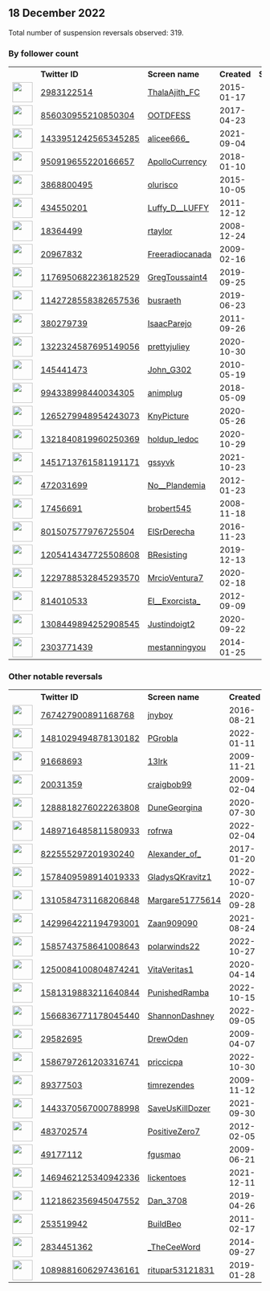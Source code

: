 
## 18 December 2022
Total number of suspension reversals observed: 319.

### By follower count
<table><tr><th></th><th align="left">Twitter ID</th><th align="left">Screen name</th>
<th align="left">Created</th><th align="left">Status</th><th align="left">Suspended</th><th align="left">Followers</th>
<tr><td><a href="https://pbs.twimg.com/profile_images/1604445962893606912/GjdwwVcM_normal.jpg"><img src="https://pbs.twimg.com/profile_images/1604445962893606912/GjdwwVcM_normal.jpg" width="40px" height="40px" align="center"/></a></td><td><a href="https://twitter.com/intent/user?user_id=2983122514">2983122514</a></td><td><a href="https://twitter.com/ThalaAjith_FC">ThalaAjith_FC</a></td><td>2015-01-17</td><td align="center"></td><td></td><td>554824</td></tr>
<tr><td><a href="https://pbs.twimg.com/profile_images/1543865838826299392/Vj0GFzMZ_normal.jpg"><img src="https://pbs.twimg.com/profile_images/1543865838826299392/Vj0GFzMZ_normal.jpg" width="40px" height="40px" align="center"/></a></td><td><a href="https://twitter.com/intent/user?user_id=856030955210850304">856030955210850304</a></td><td><a href="https://twitter.com/OOTDFESS">OOTDFESS</a></td><td>2017-04-23</td><td align="center"></td><td>2022-11-17</td><td>355853</td></tr>
<tr><td><a href="https://pbs.twimg.com/profile_images/1605611059196399619/eyu1PnvW_normal.jpg"><img src="https://pbs.twimg.com/profile_images/1605611059196399619/eyu1PnvW_normal.jpg" width="40px" height="40px" align="center"/></a></td><td><a href="https://twitter.com/intent/user?user_id=1433951242565345285">1433951242565345285</a></td><td><a href="https://twitter.com/alicee666_">alicee666_</a></td><td>2021-09-04</td><td align="center"></td><td></td><td>151091</td></tr>
<tr><td><a href="https://pbs.twimg.com/profile_images/1305614542232264709/_aKoBwph_normal.jpg"><img src="https://pbs.twimg.com/profile_images/1305614542232264709/_aKoBwph_normal.jpg" width="40px" height="40px" align="center"/></a></td><td><a href="https://twitter.com/intent/user?user_id=950919655220166657">950919655220166657</a></td><td><a href="https://twitter.com/ApolloCurrency">ApolloCurrency</a></td><td>2018-01-10</td><td align="center"></td><td></td><td>87833</td></tr>
<tr><td><a href="https://pbs.twimg.com/profile_images/1597776895239659521/3fKxkhAb_normal.jpg"><img src="https://pbs.twimg.com/profile_images/1597776895239659521/3fKxkhAb_normal.jpg" width="40px" height="40px" align="center"/></a></td><td><a href="https://twitter.com/intent/user?user_id=3868800495">3868800495</a></td><td><a href="https://twitter.com/olurisco">olurisco</a></td><td>2015-10-05</td><td align="center"></td><td>2022-12-08</td><td>62759</td></tr>
<tr><td><a href="https://pbs.twimg.com/profile_images/1604882391142748162/FHRPuyle_normal.jpg"><img src="https://pbs.twimg.com/profile_images/1604882391142748162/FHRPuyle_normal.jpg" width="40px" height="40px" align="center"/></a></td><td><a href="https://twitter.com/intent/user?user_id=434550201">434550201</a></td><td><a href="https://twitter.com/Luffy_D__LUFFY">Luffy_D__LUFFY</a></td><td>2011-12-12</td><td align="center"></td><td></td><td>62489</td></tr>
<tr><td><a href="https://abs.twimg.com/sticky/default_profile_images/default_profile_normal.png"><img src="https://abs.twimg.com/sticky/default_profile_images/default_profile_normal.png" width="40px" height="40px" align="center"/></a></td><td><a href="https://twitter.com/intent/user?user_id=18364499">18364499</a></td><td><a href="https://twitter.com/rtaylor">rtaylor</a></td><td>2008-12-24</td><td align="center"></td><td></td><td>50353</td></tr>
<tr><td><a href="https://pbs.twimg.com/profile_images/1603950340478570498/iOUImJ34_normal.jpg"><img src="https://pbs.twimg.com/profile_images/1603950340478570498/iOUImJ34_normal.jpg" width="40px" height="40px" align="center"/></a></td><td><a href="https://twitter.com/intent/user?user_id=20967832">20967832</a></td><td><a href="https://twitter.com/Freeradiocanada">Freeradiocanada</a></td><td>2009-02-16</td><td align="center"></td><td></td><td>50217</td></tr>
<tr><td><a href="https://pbs.twimg.com/profile_images/1323926581899919360/sZbM9QLl_normal.jpg"><img src="https://pbs.twimg.com/profile_images/1323926581899919360/sZbM9QLl_normal.jpg" width="40px" height="40px" align="center"/></a></td><td><a href="https://twitter.com/intent/user?user_id=1176950682236182529">1176950682236182529</a></td><td><a href="https://twitter.com/GregToussaint4">GregToussaint4</a></td><td>2019-09-25</td><td align="center"></td><td></td><td>46515</td></tr>
<tr><td><a href="https://pbs.twimg.com/profile_images/1576876450732441601/esr0-GCH_normal.png"><img src="https://pbs.twimg.com/profile_images/1576876450732441601/esr0-GCH_normal.png" width="40px" height="40px" align="center"/></a></td><td><a href="https://twitter.com/intent/user?user_id=1142728558382657536">1142728558382657536</a></td><td><a href="https://twitter.com/busraeth">busraeth</a></td><td>2019-06-23</td><td align="center"></td><td>2022-11-23</td><td>45543</td></tr>
<tr><td><a href="https://pbs.twimg.com/profile_images/1147497905063956482/S72eQ9na_normal.jpg"><img src="https://pbs.twimg.com/profile_images/1147497905063956482/S72eQ9na_normal.jpg" width="40px" height="40px" align="center"/></a></td><td><a href="https://twitter.com/intent/user?user_id=380279739">380279739</a></td><td><a href="https://twitter.com/IsaacParejo">IsaacParejo</a></td><td>2011-09-26</td><td align="center"></td><td></td><td>42221</td></tr>
<tr><td><a href="https://pbs.twimg.com/profile_images/1474356975257460786/OdKMgYgq_normal.jpg"><img src="https://pbs.twimg.com/profile_images/1474356975257460786/OdKMgYgq_normal.jpg" width="40px" height="40px" align="center"/></a></td><td><a href="https://twitter.com/intent/user?user_id=1322324587695149056">1322324587695149056</a></td><td><a href="https://twitter.com/prettyjuliey">prettyjuliey</a></td><td>2020-10-30</td><td align="center"></td><td>2022-12-09</td><td>37711</td></tr>
<tr><td><a href="https://abs.twimg.com/sticky/default_profile_images/default_profile_normal.png"><img src="https://abs.twimg.com/sticky/default_profile_images/default_profile_normal.png" width="40px" height="40px" align="center"/></a></td><td><a href="https://twitter.com/intent/user?user_id=145441473">145441473</a></td><td><a href="https://twitter.com/John_G302">John_G302</a></td><td>2010-05-19</td><td align="center"></td><td>2022-12-09</td><td>36106</td></tr>
<tr><td><a href="https://pbs.twimg.com/profile_images/1398786994789093380/ywJaKT55_normal.jpg"><img src="https://pbs.twimg.com/profile_images/1398786994789093380/ywJaKT55_normal.jpg" width="40px" height="40px" align="center"/></a></td><td><a href="https://twitter.com/intent/user?user_id=994338998440034305">994338998440034305</a></td><td><a href="https://twitter.com/animplug">animplug</a></td><td>2018-05-09</td><td align="center"></td><td></td><td>34303</td></tr>
<tr><td><a href="https://pbs.twimg.com/profile_images/1604084266111057923/o8N7AgCz_normal.jpg"><img src="https://pbs.twimg.com/profile_images/1604084266111057923/o8N7AgCz_normal.jpg" width="40px" height="40px" align="center"/></a></td><td><a href="https://twitter.com/intent/user?user_id=1265279948954243073">1265279948954243073</a></td><td><a href="https://twitter.com/KnyPicture">KnyPicture</a></td><td>2020-05-26</td><td align="center"></td><td></td><td>26857</td></tr>
<tr><td><a href="https://pbs.twimg.com/profile_images/1322228992963915777/p51ZRrTB_normal.jpg"><img src="https://pbs.twimg.com/profile_images/1322228992963915777/p51ZRrTB_normal.jpg" width="40px" height="40px" align="center"/></a></td><td><a href="https://twitter.com/intent/user?user_id=1321840819960250369">1321840819960250369</a></td><td><a href="https://twitter.com/holdup_ledoc">holdup_ledoc</a></td><td>2020-10-29</td><td align="center"></td><td></td><td>26034</td></tr>
<tr><td><a href="https://pbs.twimg.com/profile_images/1589388346505285633/iqdHupBl_normal.jpg"><img src="https://pbs.twimg.com/profile_images/1589388346505285633/iqdHupBl_normal.jpg" width="40px" height="40px" align="center"/></a></td><td><a href="https://twitter.com/intent/user?user_id=1451713761581191171">1451713761581191171</a></td><td><a href="https://twitter.com/gssyvk">gssyvk</a></td><td>2021-10-23</td><td align="center"></td><td>2022-12-02</td><td>25940</td></tr>
<tr><td><a href="https://pbs.twimg.com/profile_images/1604641175428042752/4n3pGbGE_normal.jpg"><img src="https://pbs.twimg.com/profile_images/1604641175428042752/4n3pGbGE_normal.jpg" width="40px" height="40px" align="center"/></a></td><td><a href="https://twitter.com/intent/user?user_id=472031699">472031699</a></td><td><a href="https://twitter.com/No__Plandemia">No__Plandemia</a></td><td>2012-01-23</td><td align="center"></td><td>2022-02-13</td><td>22875</td></tr>
<tr><td><a href="https://pbs.twimg.com/profile_images/1566950071534604288/sQJMG71M_normal.jpg"><img src="https://pbs.twimg.com/profile_images/1566950071534604288/sQJMG71M_normal.jpg" width="40px" height="40px" align="center"/></a></td><td><a href="https://twitter.com/intent/user?user_id=17456691">17456691</a></td><td><a href="https://twitter.com/brobert545">brobert545</a></td><td>2008-11-18</td><td align="center"></td><td>2022-12-14</td><td>21743</td></tr>
<tr><td><a href="https://pbs.twimg.com/profile_images/1603866048159178752/oYv2F8JZ_normal.jpg"><img src="https://pbs.twimg.com/profile_images/1603866048159178752/oYv2F8JZ_normal.jpg" width="40px" height="40px" align="center"/></a></td><td><a href="https://twitter.com/intent/user?user_id=801507577976725504">801507577976725504</a></td><td><a href="https://twitter.com/ElSrDerecha">ElSrDerecha</a></td><td>2016-11-23</td><td align="center"></td><td></td><td>19277</td></tr>
<tr><td><a href="https://pbs.twimg.com/profile_images/1286988214637658113/ivSeJWq6_normal.jpg"><img src="https://pbs.twimg.com/profile_images/1286988214637658113/ivSeJWq6_normal.jpg" width="40px" height="40px" align="center"/></a></td><td><a href="https://twitter.com/intent/user?user_id=1205414347725508608">1205414347725508608</a></td><td><a href="https://twitter.com/BResisting">BResisting</a></td><td>2019-12-13</td><td align="center">🔒</td><td></td><td>18179</td></tr>
<tr><td><a href="https://pbs.twimg.com/profile_images/1602074803720036353/A1THVd11_normal.jpg"><img src="https://pbs.twimg.com/profile_images/1602074803720036353/A1THVd11_normal.jpg" width="40px" height="40px" align="center"/></a></td><td><a href="https://twitter.com/intent/user?user_id=1229788532845293570">1229788532845293570</a></td><td><a href="https://twitter.com/MrcioVentura7">MrcioVentura7</a></td><td>2020-02-18</td><td align="center"></td><td>2022-09-10</td><td>11643</td></tr>
<tr><td><a href="https://pbs.twimg.com/profile_images/941891180794695683/-ZKLRemd_normal.jpg"><img src="https://pbs.twimg.com/profile_images/941891180794695683/-ZKLRemd_normal.jpg" width="40px" height="40px" align="center"/></a></td><td><a href="https://twitter.com/intent/user?user_id=814010533">814010533</a></td><td><a href="https://twitter.com/El__Exorcista_">El__Exorcista_</a></td><td>2012-09-09</td><td align="center"></td><td></td><td>10640</td></tr>
<tr><td><a href="https://pbs.twimg.com/profile_images/1396189904976158723/sYbgNKD0_normal.jpg"><img src="https://pbs.twimg.com/profile_images/1396189904976158723/sYbgNKD0_normal.jpg" width="40px" height="40px" align="center"/></a></td><td><a href="https://twitter.com/intent/user?user_id=1308449894252908545">1308449894252908545</a></td><td><a href="https://twitter.com/Justindoigt2">Justindoigt2</a></td><td>2020-09-22</td><td align="center"></td><td></td><td>10422</td></tr>
<tr><td><a href="https://pbs.twimg.com/profile_images/1317279043721564167/A0gvQgqY_normal.jpg"><img src="https://pbs.twimg.com/profile_images/1317279043721564167/A0gvQgqY_normal.jpg" width="40px" height="40px" align="center"/></a></td><td><a href="https://twitter.com/intent/user?user_id=2303771439">2303771439</a></td><td><a href="https://twitter.com/mestanningyou">mestanningyou</a></td><td>2014-01-25</td><td align="center"></td><td></td><td>9402</td></tr>
</table>

### Other notable reversals
<table><tr><th></th><th align="left">Twitter ID</th><th align="left">Screen name</th>
<th align="left">Created</th><th align="left">Status</th><th align="left">Suspended</th><th align="left">Followers</th>
<tr><td><a href="https://pbs.twimg.com/profile_images/1478188274111889416/WFAf19A-_normal.jpg"><img src="https://pbs.twimg.com/profile_images/1478188274111889416/WFAf19A-_normal.jpg" width="40px" height="40px" align="center"/></a></td><td><a href="https://twitter.com/intent/user?user_id=767427900891168768">767427900891168768</a></td><td><a href="https://twitter.com/jnyboy">jnyboy</a></td><td>2016-08-21</td><td align="center"></td><td>2022-12-03</td><td>9297</td></tr>
<tr><td><a href="https://pbs.twimg.com/profile_images/1575529527614242816/FlAjG1hI_normal.jpg"><img src="https://pbs.twimg.com/profile_images/1575529527614242816/FlAjG1hI_normal.jpg" width="40px" height="40px" align="center"/></a></td><td><a href="https://twitter.com/intent/user?user_id=1481029494878130182">1481029494878130182</a></td><td><a href="https://twitter.com/PGrobla">PGrobla</a></td><td>2022-01-11</td><td align="center"></td><td>2022-12-17</td><td>876</td></tr>
<tr><td><a href="https://pbs.twimg.com/profile_images/1551389604569309184/cyHQGVMT_normal.jpg"><img src="https://pbs.twimg.com/profile_images/1551389604569309184/cyHQGVMT_normal.jpg" width="40px" height="40px" align="center"/></a></td><td><a href="https://twitter.com/intent/user?user_id=91668693">91668693</a></td><td><a href="https://twitter.com/13lrk">13lrk</a></td><td>2009-11-21</td><td align="center"></td><td>2022-12-16</td><td>258</td></tr>
<tr><td><a href="https://pbs.twimg.com/profile_images/1520108916616699909/0auJAUlf_normal.png"><img src="https://pbs.twimg.com/profile_images/1520108916616699909/0auJAUlf_normal.png" width="40px" height="40px" align="center"/></a></td><td><a href="https://twitter.com/intent/user?user_id=20031359">20031359</a></td><td><a href="https://twitter.com/craigbob99">craigbob99</a></td><td>2009-02-04</td><td align="center"></td><td>2022-12-10</td><td>2463</td></tr>
<tr><td><a href="https://pbs.twimg.com/profile_images/1597417950381752320/j6J8FyYG_normal.jpg"><img src="https://pbs.twimg.com/profile_images/1597417950381752320/j6J8FyYG_normal.jpg" width="40px" height="40px" align="center"/></a></td><td><a href="https://twitter.com/intent/user?user_id=1288818276022263808">1288818276022263808</a></td><td><a href="https://twitter.com/DuneGeorgina">DuneGeorgina</a></td><td>2020-07-30</td><td align="center"></td><td>2022-12-17</td><td>2960</td></tr>
<tr><td><a href="https://pbs.twimg.com/profile_images/1602739148842057731/qqlOIZvL_normal.jpg"><img src="https://pbs.twimg.com/profile_images/1602739148842057731/qqlOIZvL_normal.jpg" width="40px" height="40px" align="center"/></a></td><td><a href="https://twitter.com/intent/user?user_id=1489716485811580933">1489716485811580933</a></td><td><a href="https://twitter.com/rofrwa">rofrwa</a></td><td>2022-02-04</td><td align="center"></td><td>2022-12-14</td><td>16</td></tr>
<tr><td><a href="https://pbs.twimg.com/profile_images/1071437998548574208/TlU-NPLL_normal.jpg"><img src="https://pbs.twimg.com/profile_images/1071437998548574208/TlU-NPLL_normal.jpg" width="40px" height="40px" align="center"/></a></td><td><a href="https://twitter.com/intent/user?user_id=822555297201930240">822555297201930240</a></td><td><a href="https://twitter.com/Alexander_of_">Alexander_of_</a></td><td>2017-01-20</td><td align="center"></td><td>2022-12-05</td><td>129</td></tr>
<tr><td><a href="https://pbs.twimg.com/profile_images/1604598189406969857/P1Xh1jjT_normal.jpg"><img src="https://pbs.twimg.com/profile_images/1604598189406969857/P1Xh1jjT_normal.jpg" width="40px" height="40px" align="center"/></a></td><td><a href="https://twitter.com/intent/user?user_id=1578409598914019333">1578409598914019333</a></td><td><a href="https://twitter.com/GladysQKravitz1">GladysQKravitz1</a></td><td>2022-10-07</td><td align="center"></td><td>2022-12-16</td><td>442</td></tr>
<tr><td><a href="https://pbs.twimg.com/profile_images/1310585332774043649/HBP_Pewb_normal.jpg"><img src="https://pbs.twimg.com/profile_images/1310585332774043649/HBP_Pewb_normal.jpg" width="40px" height="40px" align="center"/></a></td><td><a href="https://twitter.com/intent/user?user_id=1310584731168206848">1310584731168206848</a></td><td><a href="https://twitter.com/Margare51775614">Margare51775614</a></td><td>2020-09-28</td><td align="center"></td><td>2022-12-13</td><td>529</td></tr>
<tr><td><a href="https://pbs.twimg.com/profile_images/1429971047827132418/YEcjqir9_normal.jpg"><img src="https://pbs.twimg.com/profile_images/1429971047827132418/YEcjqir9_normal.jpg" width="40px" height="40px" align="center"/></a></td><td><a href="https://twitter.com/intent/user?user_id=1429964221194793001">1429964221194793001</a></td><td><a href="https://twitter.com/Zaan909090">Zaan909090</a></td><td>2021-08-24</td><td align="center"></td><td>2022-12-07</td><td>1218</td></tr>
<tr><td><a href="https://pbs.twimg.com/profile_images/1585744281989517312/OUAwmXeB_normal.jpg"><img src="https://pbs.twimg.com/profile_images/1585744281989517312/OUAwmXeB_normal.jpg" width="40px" height="40px" align="center"/></a></td><td><a href="https://twitter.com/intent/user?user_id=1585743758641008643">1585743758641008643</a></td><td><a href="https://twitter.com/polarwinds22">polarwinds22</a></td><td>2022-10-27</td><td align="center"></td><td>2022-12-01</td><td>102</td></tr>
<tr><td><a href="https://pbs.twimg.com/profile_images/1300256905412124673/Vvi-YmrF_normal.jpg"><img src="https://pbs.twimg.com/profile_images/1300256905412124673/Vvi-YmrF_normal.jpg" width="40px" height="40px" align="center"/></a></td><td><a href="https://twitter.com/intent/user?user_id=1250084100804874241">1250084100804874241</a></td><td><a href="https://twitter.com/VitaVeritas1">VitaVeritas1</a></td><td>2020-04-14</td><td align="center"></td><td>2022-12-14</td><td>1668</td></tr>
<tr><td><a href="https://pbs.twimg.com/profile_images/1584934893481611271/a6PUchVw_normal.jpg"><img src="https://pbs.twimg.com/profile_images/1584934893481611271/a6PUchVw_normal.jpg" width="40px" height="40px" align="center"/></a></td><td><a href="https://twitter.com/intent/user?user_id=1581319883211640844">1581319883211640844</a></td><td><a href="https://twitter.com/PunishedRamba">PunishedRamba</a></td><td>2022-10-15</td><td align="center"></td><td>2022-12-15</td><td>36</td></tr>
<tr><td><a href="https://abs.twimg.com/sticky/default_profile_images/default_profile_normal.png"><img src="https://abs.twimg.com/sticky/default_profile_images/default_profile_normal.png" width="40px" height="40px" align="center"/></a></td><td><a href="https://twitter.com/intent/user?user_id=1566836771178045440">1566836771178045440</a></td><td><a href="https://twitter.com/ShannonDashney">ShannonDashney</a></td><td>2022-09-05</td><td align="center"></td><td>2022-12-16</td><td>532</td></tr>
<tr><td><a href="https://pbs.twimg.com/profile_images/1415459497812824067/2fNJLiLH_normal.jpg"><img src="https://pbs.twimg.com/profile_images/1415459497812824067/2fNJLiLH_normal.jpg" width="40px" height="40px" align="center"/></a></td><td><a href="https://twitter.com/intent/user?user_id=29582695">29582695</a></td><td><a href="https://twitter.com/DrewOden">DrewOden</a></td><td>2009-04-07</td><td align="center"></td><td>2022-12-16</td><td>3357</td></tr>
<tr><td><a href="https://pbs.twimg.com/profile_images/1586797348952358914/WF8Q5-bC_normal.jpg"><img src="https://pbs.twimg.com/profile_images/1586797348952358914/WF8Q5-bC_normal.jpg" width="40px" height="40px" align="center"/></a></td><td><a href="https://twitter.com/intent/user?user_id=1586797261203316741">1586797261203316741</a></td><td><a href="https://twitter.com/priccicpa">priccicpa</a></td><td>2022-10-30</td><td align="center"></td><td>2022-12-16</td><td>47</td></tr>
<tr><td><a href="https://pbs.twimg.com/profile_images/1599979762268741632/MOYvOWn__normal.png"><img src="https://pbs.twimg.com/profile_images/1599979762268741632/MOYvOWn__normal.png" width="40px" height="40px" align="center"/></a></td><td><a href="https://twitter.com/intent/user?user_id=89377503">89377503</a></td><td><a href="https://twitter.com/timrezendes">timrezendes</a></td><td>2009-11-12</td><td align="center">🔒</td><td>2022-12-09</td><td>14</td></tr>
<tr><td><a href="https://pbs.twimg.com/profile_images/1443404018529751041/NSsUrpou_normal.jpg"><img src="https://pbs.twimg.com/profile_images/1443404018529751041/NSsUrpou_normal.jpg" width="40px" height="40px" align="center"/></a></td><td><a href="https://twitter.com/intent/user?user_id=1443370567000788998">1443370567000788998</a></td><td><a href="https://twitter.com/SaveUsKillDozer">SaveUsKillDozer</a></td><td>2021-09-30</td><td align="center"></td><td>2022-11-24</td><td>21</td></tr>
<tr><td><a href="https://pbs.twimg.com/profile_images/1266574338704064513/ngduDp3n_normal.jpg"><img src="https://pbs.twimg.com/profile_images/1266574338704064513/ngduDp3n_normal.jpg" width="40px" height="40px" align="center"/></a></td><td><a href="https://twitter.com/intent/user?user_id=483702574">483702574</a></td><td><a href="https://twitter.com/PositiveZero7">PositiveZero7</a></td><td>2012-02-05</td><td align="center"></td><td>2022-12-16</td><td>54</td></tr>
<tr><td><a href="https://pbs.twimg.com/profile_images/1431348785624535044/mcE3ztFu_normal.jpg"><img src="https://pbs.twimg.com/profile_images/1431348785624535044/mcE3ztFu_normal.jpg" width="40px" height="40px" align="center"/></a></td><td><a href="https://twitter.com/intent/user?user_id=49177112">49177112</a></td><td><a href="https://twitter.com/fgusmao">fgusmao</a></td><td>2009-06-21</td><td align="center"></td><td>2022-12-11</td><td>1057</td></tr>
<tr><td><a href="https://pbs.twimg.com/profile_images/1554785872687529985/jxRsYuKL_normal.jpg"><img src="https://pbs.twimg.com/profile_images/1554785872687529985/jxRsYuKL_normal.jpg" width="40px" height="40px" align="center"/></a></td><td><a href="https://twitter.com/intent/user?user_id=1469462125340942336">1469462125340942336</a></td><td><a href="https://twitter.com/lickentoes">lickentoes</a></td><td>2021-12-11</td><td align="center">🚫</td><td>2022-12-12</td><td>8</td></tr>
<tr><td><a href="https://pbs.twimg.com/profile_images/1437443747290222600/IwC_FYDd_normal.jpg"><img src="https://pbs.twimg.com/profile_images/1437443747290222600/IwC_FYDd_normal.jpg" width="40px" height="40px" align="center"/></a></td><td><a href="https://twitter.com/intent/user?user_id=1121862356945047552">1121862356945047552</a></td><td><a href="https://twitter.com/Dan_3708">Dan_3708</a></td><td>2019-04-26</td><td align="center"></td><td>2022-12-15</td><td>9</td></tr>
<tr><td><a href="https://pbs.twimg.com/profile_images/1544396920507990019/Jlky3ER8_normal.jpg"><img src="https://pbs.twimg.com/profile_images/1544396920507990019/Jlky3ER8_normal.jpg" width="40px" height="40px" align="center"/></a></td><td><a href="https://twitter.com/intent/user?user_id=253519942">253519942</a></td><td><a href="https://twitter.com/BuildBeo">BuildBeo</a></td><td>2011-02-17</td><td align="center"></td><td>2022-12-13</td><td>1053</td></tr>
<tr><td><a href="https://pbs.twimg.com/profile_images/587823329890795520/hR10cEkx_normal.jpg"><img src="https://pbs.twimg.com/profile_images/587823329890795520/hR10cEkx_normal.jpg" width="40px" height="40px" align="center"/></a></td><td><a href="https://twitter.com/intent/user?user_id=2834451362">2834451362</a></td><td><a href="https://twitter.com/_TheCeeWord">_TheCeeWord</a></td><td>2014-09-27</td><td align="center"></td><td>2022-12-13</td><td>16</td></tr>
<tr><td><a href="https://pbs.twimg.com/profile_images/1605851566564442113/inxXhiI2_normal.jpg"><img src="https://pbs.twimg.com/profile_images/1605851566564442113/inxXhiI2_normal.jpg" width="40px" height="40px" align="center"/></a></td><td><a href="https://twitter.com/intent/user?user_id=1089881606297436161">1089881606297436161</a></td><td><a href="https://twitter.com/ritupar53121831">ritupar53121831</a></td><td>2019-01-28</td><td align="center"></td><td>2022-12-09</td><td>59</td></tr>
</table>
